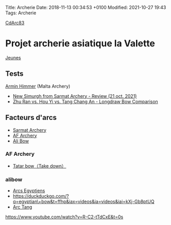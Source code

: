Title:  Archerie
Date:   2018-11-13 00:34:53 +0100
Modified: 2021-10-27 19:43
Tags: Archerie


[CdArc83](https://www.cdarc83.com/)


# Projet archerie asiatique la Valette

[Jeunes](https://www.alibowshop.com/youth-bow)


## Tests

[Armin Himmer](https://www.youtube.com/channel/UCdnnPT5tB2Wx-LeOe4mu8Dw) (Malta Archery)

* [New Simurgh from Sarmat Archery - Review (21 oct. 2021)](https://www.youtube.com/watch?v=ziTfa-OGu4c)
* [Zhu Ran vs. Hou Yi vs. Tang Chang An - Longdraw Bow Comparison](https://www.youtube.com/watch?v=K2iisOwnkxs)


## Facteurs d'arcs

* [Sarmat Archery](https://sarmatarchery.com/)
* [AF Archery](https://afarchery.com/)
* [Ali Bow](https://www.alibowshop.com/)

### AF Archery

* [Tatar bow（Take down）](https://afarchery.com/collections/laminated-bow/products/tatar-bow-take-down)

### alibow

* [Arcs Egyptiens](https://duckduckgo.com/?q=egyptian\+bow&t=ffhp&iax=videos&ia=videos&iai=Xia09Ix-NJs)
* <https://duckduckgo.com/?q=egyptian\+bow&t=ffhp&iax=videos&ia=videos&iai=kXj-Gb8ptUQ>
* [Arc Tang](https://www.alibowshop.com/product-page/tang-chang-an)


<https://www.youtube.com/watch?v=R-C2-tTdCxE&t=0s>


